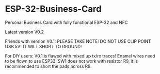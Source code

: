 # ESP-32-Business-Card
Personal Business Card with fully functional ESP-32 and NFC

Latest version V0.2

Friends with version V0.1: PLEASE TAKE NOTE!
DO NOT USE CLIP POINT USB 5V! IT WILL SHORT TO GROUND!

For DIY users:
V0.1 is flawed with mixed up tx/rx traces! Enamel wires need to be flown to use ESP32!
SW1 does not work with resistor R9, it is recommended to short the pads across R9.
